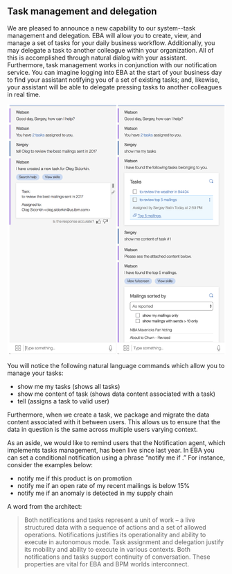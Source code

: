 ## Task management and delegation

We are pleased to announce a new capability to our system--task management and delegation. EBA will allow you to create, view, and manage a set of tasks for your daily business workflow. Additionally, you may delegate a task to another colleague within your organization. All of this is accomplished through natural dialog with your assistant. Furthermore, task management works in conjunction with our notification service. You can imagine logging into EBA at the start of your business day to find your assistant notifying you of a set of existing tasks; and, likewise, your assistant will be able to delegate pressing tasks to another colleagues in real time.

[![Task management](../images/task-management.png "Task management")](../images/task-management.png)

You will notice the following natural language commands which allow you to manage your tasks:
- show me my tasks (shows all tasks)
- show me content of task <id> (shows data content associated with a task)
- tell <name> <task> (assigns a task to valid user)

Furthermore, when we create a task, we package and migrate the data content associated with it between users. This allows us to ensure that the data in question is the same across multiple users varying context.

As an aside, we would like to remind users that the Notification agent, which implements tasks management, has been live since last year. In EBA you can set a conditional notification using a phrase “notify me if <some condition understandable by a skills set of agents loaded into your EBA assistant>.” For instance, consider the examples below:

- notify me if this product is on promotion
- notify me if an open rate of my recent mailings is below 15%
- notify me if an anomaly is detected in my supply chain

A word from the architect:
> Both notifications and tasks represent a unit of work – a live structured data with a sequence of actions and a set of allowed operations. Notifications justifies its operationality and ability to execute in autonomous mode. Task assignment and delegation justify its mobility and ability to execute in various contexts. Both notifications and tasks support continuity of conversation. These properties are vital for EBA and BPM worlds interconnect.